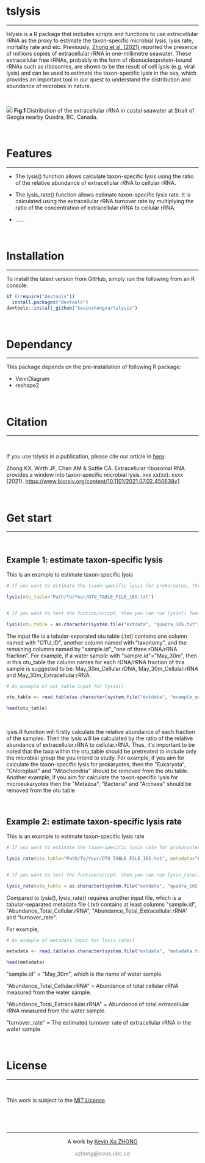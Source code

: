

# tslysis
***

tslysis is a R package that includes scripts and functions to use extracellular rRNA as the proxy to estimate the taxon-specific microbial lysis, lysis rate, mortality rate and etc. Previously, [Zhong et al. (2021)](https://www.biorxiv.org/content/10.1101/2021.07.02.450638v1) reported the presence of millions copies of extracellular rRNA in one-millimetre seawater. These extracellular free rRNAs, probably in the form of ribonucleoprotein-bound rRNAs such as ribosomes, are shown to be the result of cell lysis (e.g. viral lysis) and can be used to estimate the taxon-specific lysis in the sea, which provides an important tool in our quest to understand the distribution and abundance of microbes in nature.


&nbsp;
&nbsp;


![](https://github.com/kevinzhongxu/CasOligo/tree/master/inst/extdata/oligo_distribution_among_taxa.png)
**Fig.1** Distribution of the extracellular rRNA in costal seawater at Strait of Geogia nearby Quadra, BC, Canada. 


&nbsp;
&nbsp;


# Features
***
  * The lysis() function allows calculate taxon-specific lysis using the ratio of the relative abundance of extracellular rRNA to cellular rRNA.
  
  * The lysis_rate() function allows estimate taxon-specific lysis rate. It is calculated using the extracellular rRNA turnover rate by multiplying the ratio of the concentration of extracellular rRNA to cellular rRNA.
  
  * ......
  
&nbsp;
&nbsp;


# Installation
***

To install the latest version from GitHub, simply run the following from an R console:

```r
if (!require("devtools"))
  install.packages("devtools")
devtools::install_github("kevinzhongxu/tslysis")
```

&nbsp;
&nbsp;
&nbsp;

# Dependancy
***
This package depends on the pre-installation of following R package: 

  * VennDiagram
  * reshape2
  
&nbsp;
&nbsp;


# Citation
***
&nbsp;

If you use tslysis in a publication, please cite our article in [here](https://www.biorxiv.org/content/10.1101/2021.07.02.450638v1):

Zhong KX, Wirth JF, Chan AM & Suttle CA. Extracellular ribosomal RNA provides a window into taxon-specific microbial lysis. xxx xx(xx): xxxx (2021). https://www.biorxiv.org/content/10.1101/2021.07.02.450638v1

&nbsp;
&nbsp;

# Get start
***
&nbsp;

## Example 1: estimate taxon-specific lysis 
This is an example to estimate taxon-specific lysis


```r
# If you want to estimate the taxon-specific lysis for prokaryotes, then run

lysis(otu_table="Path/To/Your/OTU_TABLE_FILE_16S.txt")


# If you want to test the funtion/script, then you can run lysis() function using one otu table example from the package:

lysis(otu_table = as.character(system.file("extdata", "quadra_16S.txt", package = "tslysis")))

```

The input file is a tabular-separated otu table (.txt) contains one column named with "OTU_ID", another column named with "taxonomy", and the remaining columns named by "sample.id"_"one of three rDNA/rRNA fraction".  For example, if a water sample with "sample.id"="May_30m", then in this otu_table the column names for each rDNA/rRNA fraction of this sample is suggested to be: May_30m_Cellular.rDNA, May_30m_Cellular.rRNA and May_30m_Extracellular.rRNA.


```r
# An example of out_table input for lysis()

otu_table <- read.table(as.character(system.file("extdata", "example_out_table.txt", package = "tslysis")), h=T, sep="\t", quote=NULL, comment='', fill=T, stringsAsFactors = F)

head(otu_table)


```

&nbsp;

lysis.R function will firstly calculate the relative abundance of each fraction of the samples. Then the lysis will be calculated by the ratio of the relative abundance of extracellular.rRNA to cellular.rRNA. Thus, it's important to be noted that the taxa within the otu_table should be pretreated to include only the microbial group the you intend to study. For example, if you aim for calculate the taxon-specific lysis for prokaryotes, then the "Eukaryota", "Chloroplast" and "Mitochondria" should be removed from the otu table. Another example, if you aim for calculate the taxon-specific lysis for microeukaryotes then the "Metazoa", "Bacteria" and "Archaea" should be removed from the otu table

&nbsp;


## Example 2: estimate taxon-specific lysis rate
This is an example to estimate taxon-specific lysis rate


```r
# If you want to estimate the taxon-specific lysis rate for prokaryotes, then run

lysis_rate(otu_table="Path/To/Your/OTU_TABLE_FILE_16S.txt", metadata="Path/To/Your/METADATA.txt")


# If you want to test the funtion/script, then you can run lysis_rate() function using the otu_table and metadata example from the package:

lysis_rate(otu_table = as.character(system.file("extdata", "quadra_16S.txt", package = "tslysis")), metadata = as.character(system.file("extdata", "metadata.txt", package = "tslysis")))

```

Compared to lysis(), lysis_rate() requires another input file, which is a tabular-separated metadata file (.txt) contains at least columns "sample.id", "Abundance_Total_Cellular.rRNA", "Abundance_Total_Extracellular.rRNA" and "turnover_rate". 

For example, 
```r
# An example of metadata input for lysis_rate()

metadata <- read.table(as.character(system.file("extdata", "metadata.txt", package = "tslysis")), h=T, sep="\t", quote=NULL, comment='', fill=T, stringsAsFactors = F)

head(metadata)

```

"sample.id" = "May_30m", which is the name of water sample.

"Abundance_Total_Cellular.rRNA" = Abundance of total cellular rRNA measured from the water sample.

"Abundance_Total_Extracellular.rRNA" = Abundance of total extracellular rRNA measured from the water sample.

"turnover_rate" = The estimated turnover rate of extracellular rRNA in the water sample


&nbsp;




# License
***
&nbsp;

This work is subject to the [MIT License](https://github.com/kevinzhongxu/CasOligo/LICENSE.txt).

&nbsp;
&nbsp;

&nbsp;

<hr />
<p style="text-align: center;">A work by <a href="https://kevinxuzhong.netlify.com/">Kevin Xu ZHONG</a></p>
<p style="text-align: center;"><span style="color: #808080;"><em>xzhong@eoas.ubc.ca</em></span></p>








